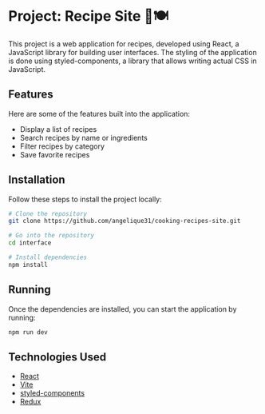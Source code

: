 # Project: Recipe Site 🍲🍽️

This project is a web application for recipes, developed using React, a JavaScript library for building user interfaces. The styling of the application is done using styled-components, a library that allows writing actual CSS in JavaScript.

## Features

Here are some of the features built into the application:

- Display a list of recipes
- Search recipes by name or ingredients
- Filter recipes by category
- Save favorite recipes

## Installation

Follow these steps to install the project locally:

```bash
# Clone the repository
git clone https://github.com/angelique31/cooking-recipes-site.git

# Go into the repository
cd interface

# Install dependencies
npm install
```

## Running

Once the dependencies are installed, you can start the application by running:

```bash
npm run dev
```

## Technologies Used

- [React](https://reactjs.org/)
- [Vite](https://vitejs.dev/)
- [styled-components](https://styled-components.com/)
- [Redux](https://redux.js.org/)
